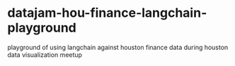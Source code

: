 # datajam-hou-finance-langchain-playground
playground of using langchain against houston finance data during houston data visualization meetup
